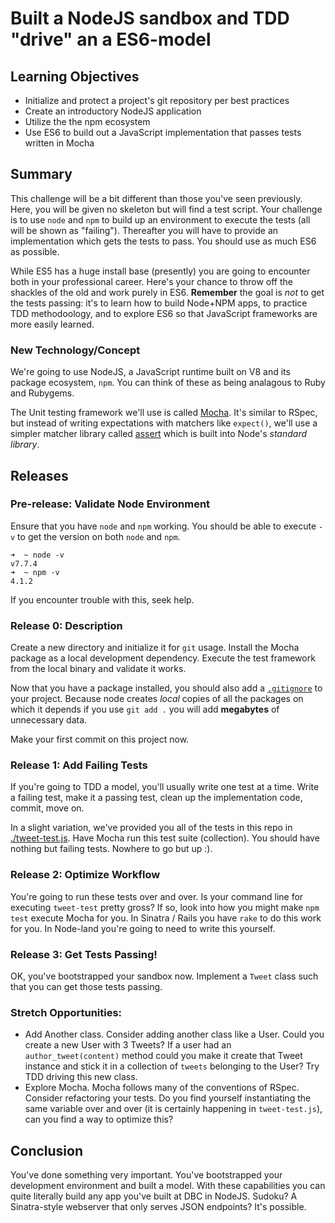 # Built a NodeJS sandbox and TDD "drive" an a ES6-model

## Learning Objectives

* Initialize and protect a project's git repository per best practices
* Create an introductory NodeJS application
* Utilize the the npm ecosystem
* Use ES6 to build out a JavaScript implementation that passes tests written in Mocha

## Summary

This challenge will be a bit different than those you've seen previously. Here,
you will be given no skeleton but will find a test script. Your challenge is to
use `node` and `npm` to build up an environment to execute the tests (all will
be shown as "failing"). Thereafter you will have to provide an implementation
which gets the tests to pass. You should use as much ES6 as possible.

While ES5 has a huge install base (presently) you are going to encounter both
in your professional career. Here's your chance to throw off the shackles of
the old and work purely in ES6. **Remember** the goal is *not* to get the tests
passing: it's to learn how to build Node+NPM apps, to practice TDD
methodoology, and to explore ES6 so that JavaScript frameworks are more easily
learned.

### New Technology/Concept

We're going to use NodeJS, a JavaScript runtime built on V8 and its package
ecosystem, `npm`. You can think of these as being analagous to Ruby and
Rubygems.

The Unit testing framework we'll use is called [Mocha][]. It's similar to
RSpec, but instead of writing expectations with matchers like `expect()`, we'll
use a simpler matcher library called [assert][] which is built into Node's
_standard library_.

## Releases

### Pre-release: Validate Node Environment

Ensure that you have `node` and `npm` working. You should be able to execute
`-v` to get the version on both `node` and `npm`.

    ➜  ~ node -v
    v7.7.4
    ➜  ~ npm -v
    4.1.2

If you encounter trouble with this, seek help.

### Release 0: Description

Create a new directory and initialize it for `git` usage.  Install the Mocha
package as a local development dependency. Execute the test framework from the
local binary and validate it works.

Now that you have a package installed, you should also add a [`.gitignore`][gitignore] to
your project. Because node creates _local_ copies of all the packages on which
it depends if you use `git add .` you will add **megabytes** of unnecessary
data.

Make your first commit on this project now.

### Release 1: Add Failing Tests

If you're going to TDD a model, you'll usually write one test at a time. Write
a failing test, make it a passing test, clean up the implementation code,
commit, move on.

In a slight variation, we've provided you all of the tests in this repo in
[./tweet-test.js](./tweet-test.js). Have Mocha run this test suite
(collection). You should have nothing but failing tests. Nowhere to go but up
:).

### Release 2: Optimize Workflow

You're going to run these tests over and over. Is your command line for
executing `tweet-test` pretty gross? If so, look into how you might make `npm
test` execute Mocha for you. In Sinatra / Rails you have `rake` to do this work
for you. In Node-land you're going to need to write this yourself.

### Release 3: Get Tests Passing!

OK, you've bootstrapped your sandbox now. Implement a `Tweet` class such that
you can get those tests passing.

### Stretch Opportunities:

* Add Another class.  Consider adding another class like a User. Could you
  create a new User with 3 Tweets? If a user had an `author_tweet(content)`
  method could you make it create that Tweet instance and stick it in a
  collection of `tweets` belonging to the User? Try TDD driving this new class.
* Explore Mocha. Mocha follows many of the conventions of RSpec. Consider
  refactoring your tests. Do you find yourself instantiating the same variable
  over and over (it is certainly happening in `tweet-test.js`), can you find a
  way to optimize this?

## Conclusion

You've done something very important. You've bootstrapped your development
environment and built a model. With these capabilities you can quite literally
build any app you've built at DBC in NodeJS. Sudoku? A Sinatra-style webserver
that only serves JSON endpoints? It's possible.

[Mocha]: https://mochajs.org
[assert]: https://nodejs.org/api/assert.html
[gitignore]: https://git-scm.com/docs/gitignore
